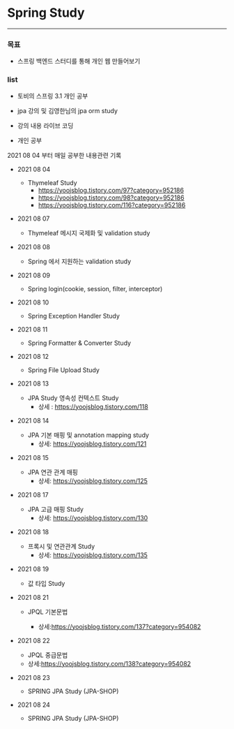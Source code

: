 # Spring Study

---

### 목표

- 스프링 백엔드 스터디를 통해 개인 웹 만들어보기



### list

- 토비의 스프링 3.1 개인 공부

- jpa 강의 및 김영한님의 jpa orm study

- 강의 내용 라이브 코딩

- 개인 공부


2021 08 04 부터 매일 공부한 내용관련 기록
- 2021 08 04
  
  - Thymeleaf Study
    - https://yoojsblog.tistory.com/97?category=952186
    - https://yoojsblog.tistory.com/98?category=952186
    - https://yoojsblog.tistory.com/116?category=952186
    
    
  
- 2021 08 07
  
  - Thymeleaf 메시지 국제화 및 validation study
  
  
  
- 2021 08 08

  - Spring 에서 지원하는 validation study
  
  

- 2021 08 09
  
  - Spring login(cookie, session, filter, interceptor)
  
  

- 2021 08 10
  - Spring Exception Handler Study
  
  
  
- 2021 08 11

  - Spring Formatter & Converter Study

  

- 2021 08 12
  
  - Spring File Upload Study
  
    
  
- 2021 08 13

  - JPA Study 영속성 컨텍스트 Study
    - 상세 : https://yoojsblog.tistory.com/118



- 2021 08 14

  - JPA 기본 매핑 및 annotation mapping study
    - 상세: https://yoojsblog.tistory.com/121

  

- 2021 08 15
  - JPA 연관 관계 매핑
    - 상세: https://yoojsblog.tistory.com/125
  
- 2021 08 17

  - JPA 고급 매핑 Study
    - 상세: https://yoojsblog.tistory.com/130

- 2021 08 18

  - 프록시 및 연관관계 Study
    - 상세: https://yoojsblog.tistory.com/135

  

- 2021 08 19

  - 값 타입 Study
  
- 2021 08 21

  - JPQL 기본문법

    - 상세:https://yoojsblog.tistory.com/137?category=954082

      

- 2021 08 22

  -  JPQL 중급문법
    - 상세:https://yoojsblog.tistory.com/138?category=954082
    
      

- 2021 08 23

  - SPRING JPA Study (JPA-SHOP)



- 2021 08 24
  - SPRING JPA Study (JPA-SHOP)
